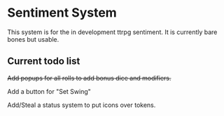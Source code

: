 # Sentiment System

This system is for the in development ttrpg sentiment. It is currently bare bones but usable.

## Current todo list
~~Add popups for all rolls to add bonus dice and modifiers.~~  

Add a button for "Set Swing"  

Add/Steal a status system to put icons over tokens.    
